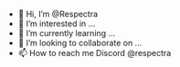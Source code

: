 - 👋 Hi, I’m @Respectra
- 👀 I’m interested in ...
- 🌱 I’m currently learning ...
- 💞️ I’m looking to collaborate on ...
- 📫 How to reach me Discord @respectra

<!---
Respectra/Respectra is a ✨ special ✨ repository because its `README.md` (this file) appears on your GitHub profile.
You can click the Preview link to take a look at your changes.
--->
